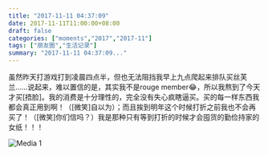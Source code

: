 ```yaml
---
title: "2017-11-11 04:37:09"
date: 2017-11-11T11:00:00+08:00
draft: false
categories: ["moments","2017","2017-11"]
tags: ["朋友圈","生活记录"]
summary: "2017-11-11 04:37:09..."
---
```


虽然昨天打游戏打到凌晨四点半，但也无法阻挡我早上九点爬起来排队买丝芙兰……说起来，难以置信的是，其实我不是rouge member😂，所以我熬到了今天才买[捂脸]。我的消费是十分理性的，完全没有失心疯瞎逼买。买的每一样东西我都会真正用到啊！（[微笑]自以为）；而且挨到明年这个时候打折之前我也不会再买了！（[微笑]你们信吗？）我是那种只有等到打折的时候才会囤货的勤俭持家的女纸！！！

![Media 1](/Moments/photos/2017-11-11/201711110437090.jpg)

